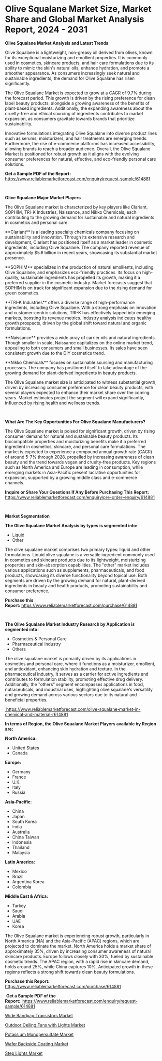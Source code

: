 <p><h1>Olive Squalane Market Size, Market Share and Global Market Analysis Report, 2024 - 2031</h1></p><p><strong>Olive Squalane Market Analysis and Latest Trends</strong></p>
<p><p>Olive Squalane is a lightweight, non-greasy oil derived from olives, known for its exceptional moisturizing and emollient properties. It is commonly used in cosmetics, skincare products, and hair care formulations due to its ability to mimic the skin's natural oils, enhance hydration, and promote a smoother appearance. As consumers increasingly seek natural and sustainable ingredients, the demand for Olive Squalane has risen significantly.</p><p>The Olive Squalane Market is expected to grow at a CAGR of 9.7% during the forecast period. This growth is driven by the rising preference for clean label beauty products, alongside a growing awareness of the benefits of plant-based ingredients. Additionally, the expanding awareness about the cruelty-free and ethical sourcing of ingredients contributes to market expansion, as consumers gravitate towards brands that prioritize sustainability. </p><p>Innovative formulations integrating Olive Squalane into diverse product lines such as serums, moisturizers, and hair treatments are emerging trends. Furthermore, the rise of e-commerce platforms has increased accessibility, allowing brands to reach a broader audience. Overall, the Olive Squalane Market is positioned for robust growth as it aligns with the evolving consumer preferences for natural, effective, and eco-friendly personal care solutions.</p></p>
<p><strong>Get a Sample PDF of the Report:&nbsp;</strong> <a href="https://www.reliablemarketforecast.com/enquiry/request-sample/614881?utm_campaign=1129&utm_medium=2&utm_source=Github&utm_content=ia&utm_term=01102024&utm_id=olive-squalane">https://www.reliablemarketforecast.com/enquiry/request-sample/614881</a></p>
<p>&nbsp;</p>
<p><strong>Olive Squalane Major Market Players</strong></p>
<p><p>The Olive Squalane market is characterized by key players like Clariant, SOPHIM, TRI-K Industries, Naissance, and Nikko Chemicals, each contributing to the growing demand for sustainable and natural ingredients in cosmetics and personal care.</p><p>**Clariant** is a leading specialty chemicals company focusing on sustainability and innovation. Through its extensive research and development, Clariant has positioned itself as a market leader in cosmetic ingredients, including Olive Squalane. The company reported revenue of approximately $5.6 billion in recent years, showcasing its substantial market presence.</p><p>**SOPHIM** specializes in the production of natural emollients, including Olive Squalane, and emphasizes eco-friendly practices. Its focus on high-quality, sustainable ingredients has propelled its growth, making it a preferred supplier in the cosmetic industry. Market forecasts suggest that SOPHIM is on track for significant expansion due to the rising demand for green cosmetics.</p><p>**TRI-K Industries** offers a diverse range of high-performance ingredients, including Olive Squalane. With a strong emphasis on innovation and customer-centric solutions, TRI-K has effectively tapped into emerging markets, boosting its revenue metrics. Industry analysis indicates healthy growth prospects, driven by the global shift toward natural and organic formulations.</p><p>**Naissance** provides a wide array of carrier oils and natural ingredients. Though smaller in scale, Naissance capitalizes on the online market trend, appealing to both consumers and small businesses. Its sales have seen consistent growth due to the DIY cosmetics trend.</p><p>**Nikko Chemicals** focuses on sustainable sourcing and manufacturing processes. The company has positioned itself to take advantage of the growing demand for plant-derived ingredients in beauty products.</p><p>The Olive Squalane market size is anticipated to witness substantial growth, driven by increasing consumer preference for clean beauty products, with several players expected to enhance their market share over the coming years. Market estimates project the segment will expand significantly, influenced by rising health and wellness trends.</p></p>
<p>&nbsp;</p>
<p><strong>What Are The Key Opportunities For Olive Squalane Manufacturers?</strong></p>
<p><p>The Olive Squalane market is poised for significant growth, driven by rising consumer demand for natural and sustainable beauty products. Its biocompatible properties and moisturizing benefits make it a preferred ingredient in cosmetics, skincare, and personal care formulations. The market is expected to experience a compound annual growth rate (CAGR) of around 5-7% through 2028, propelled by increasing awareness of clean beauty and the trend towards vegan and cruelty-free products. Key regions such as North America and Europe are leading in consumption, while emerging markets in Asia-Pacific present lucrative opportunities for expansion, supported by a growing middle class and e-commerce channels.</p></p>
<p><strong>Inquire or Share Your Questions If Any Before Purchasing This Report:</strong> <a href="https://www.reliablemarketforecast.com/enquiry/pre-order-enquiry/614881?utm_campaign=1129&utm_medium=2&utm_source=Github&utm_content=ia&utm_term=01102024&utm_id=olive-squalane">https://www.reliablemarketforecast.com/enquiry/pre-order-enquiry/614881</a></p>
<p>&nbsp;</p>
<p><strong>Market Segmentation</strong></p>
<p><strong>The Olive Squalane Market Analysis by types is segmented into:</strong></p>
<p><ul><li>Liquid</li><li>Other</li></ul></p>
<p><p>The olive squalane market comprises two primary types: liquid and other formulations. Liquid olive squalane is a versatile ingredient commonly used in cosmetics and skincare products due to its lightweight, moisturizing properties and skin-absorption capabilities. The "other" market includes various applications such as supplements, pharmaceuticals, and food products, showcasing its diverse functionality beyond topical use. Both segments are driven by the growing demand for natural, plant-derived ingredients in beauty and health products, promoting sustainability and consumer preference.</p></p>
<p><strong>Purchase this Report:&nbsp;</strong><a href="https://www.reliablemarketforecast.com/purchase/614881?utm_campaign=1129&utm_medium=2&utm_source=Github&utm_content=ia&utm_term=01102024&utm_id=olive-squalane">https://www.reliablemarketforecast.com/purchase/614881</a></p>
<p>&nbsp;</p>
<p><strong>The Olive Squalane Market Industry Research by Application is segmented into:</strong></p>
<p><ul><li>Cosmetics & Personal Care</li><li>Pharmaceutical Industry</li><li>Others</li></ul></p>
<p><p>The olive squalane market is primarily driven by its applications in cosmetics and personal care, where it functions as a moisturizer, emollient, and antioxidant, enhancing skin hydration and texture. In the pharmaceutical industry, it serves as a carrier for active ingredients and contributes to formulation stability, promoting effective drug delivery. Additionally, the "others" segment encompasses applications in food, nutraceuticals, and industrial uses, highlighting olive squalane's versatility and growing demand across various sectors due to its natural and beneficial properties.</p></p>
<p><a href="https://www.reliablemarketforecast.com/olive-squalane-market-in-chemical-and-material-r614881?utm_campaign=1129&utm_medium=2&utm_source=Github&utm_content=ia&utm_term=01102024&utm_id=olive-squalane">&nbsp;https://www.reliablemarketforecast.com/olive-squalane-market-in-chemical-and-material-r614881</a></p>
<p><strong>In terms of Region, the Olive Squalane Market Players available by Region are:</strong></p>
<p>
    <p> <strong> North America: </strong>
        <ul>
            <li>United States</li>
            <li>Canada</li>
        </ul>
        </p> 
    <p> <strong> Europe: </strong>
        <ul>
            <li>Germany</li>
            <li>France</li>
            <li>U.K.</li>
            <li>Italy</li>
            <li>Russia</li>
        </ul>
        </p> 
    <p> <strong> Asia-Pacific: </strong>
        <ul>
            <li>China</li>
            <li>Japan</li>
            <li>South Korea</li>
            <li>India</li>
            <li>Australia</li>
            <li>China Taiwan</li>
            <li>Indonesia</li>
            <li>Thailand</li>
            <li>Malaysia</li>
        </ul>
        </p> 
    <p> <strong> Latin America: </strong>
        <ul>
            <li>Mexico</li>
            <li>Brazil</li>
            <li>Argentina Korea</li>
            <li>Colombia</li>
        </ul>
        </p> 
    <p> <strong> Middle East & Africa: </strong>
        <ul>
            <li>Turkey</li>
            <li>Saudi</li>
            <li>Arabia</li>
            <li>UAE</li>
            <li>Korea</li>
        </ul>
    </p>
    </p>
<p><p>The Olive Squalane market is experiencing robust growth, particularly in North America (NA) and the Asia-Pacific (APAC) regions, which are projected to dominate the market. North America holds a market share of approximately 35%, driven by increasing consumer awareness of natural skincare products. Europe follows closely with 30%, fueled by sustainable cosmetic trends. The APAC region, with a rapid rise in skincare demand, holds around 25%, while China captures 10%. Anticipated growth in these regions reflects a strong shift towards clean beauty formulations.</p></p>
<p><strong>Purchase this Report: </strong><a href="https://www.reliablemarketforecast.com/purchase/614881?utm_campaign=1129&utm_medium=2&utm_source=Github&utm_content=ia&utm_term=01102024&utm_id=olive-squalane">https://www.reliablemarketforecast.com/purchase/614881</a></p>
<p>&nbsp;<strong>Get a Sample PDF of the Report:&nbsp;&nbsp;</strong><a href="https://www.reliablemarketforecast.com/enquiry/request-sample/614881?utm_campaign=1129&utm_medium=2&utm_source=Github&utm_content=ia&utm_term=01102024&utm_id=olive-squalane">https://www.reliablemarketforecast.com/enquiry/request-sample/614881</a></p>
<p><strong></strong></p>
<p><p><a href="https://issuu.com/reportprime-2/docs/wide-bandgap-transistors-market-siz_59b6c22d0601c5?utm_campaign=1129&utm_medium=2&utm_source=Github&utm_content=ia&utm_term=01102024&utm_id=olive-squalane">Wide Bandgap Transistors Market</a></p><p><a href="https://www.linkedin.com/pulse/global-outdoor-ceiling-fans-lights-industry-analysis-h4hsc?utm_campaign=1129&utm_medium=2&utm_source=Github&utm_content=ia&utm_term=01102024&utm_id=olive-squalane">Outdoor Ceiling Fans with Lights Market</a></p><p><a href="https://github.com/SidorelaGurakuqi596/Market-Research-Report-List-1/blob/main/potassium-monopersulfate-market.md?utm_campaign=1129&utm_medium=2&utm_source=Github&utm_content=ia&utm_term=01102024&utm_id=olive-squalane">Potassium Monopersulfate Market</a></p><p><a href="https://github.com/denzelze5o/Market-Research-Report-List-1/blob/main/wafer-backside-coating-market.md?utm_campaign=1129&utm_medium=2&utm_source=Github&utm_content=ia&utm_term=01102024&utm_id=olive-squalane">Wafer Backside Coating Market</a></p><p><a href="https://www.linkedin.com/pulse/global-step-lights-market-size-expected-experience-drxqc?utm_campaign=1129&utm_medium=2&utm_source=Github&utm_content=ia&utm_term=01102024&utm_id=olive-squalane">Step Lights Market</a></p></p>